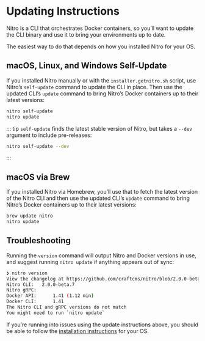 # Updating Instructions

Nitro is a CLI that orchestrates Docker containers, so you’ll want to update the CLI binary and use it to bring your environments up to date.

The easiest way to do that depends on how you installed Nitro for your OS.

## macOS, Linux, and Windows Self-Update

If you installed Nitro manually or with the `installer.getnitro.sh` script, use Nitro’s `self-update` command to update the CLI in place. Then use the updated CLI’s `update` command to bring Nitro’s Docker containers up to their latest versions:

```sh
nitro self-update
nitro update
```

::: tip
`self-update` finds the latest stable version of Nitro, but takes a `--dev` argument to include pre-releases:

```sh
nitro self-update --dev
```
:::

## macOS via Brew

If you installed Nitro via Homebrew, you’ll use that to fetch the latest version of the Nitro CLI and then use the updated CLI’s `update` command to bring Nitro’s Docker containers up to their latest versions:

```sh
brew update nitro
nitro update
```

## Troubleshooting

Running the `version` command will output Nitro and Docker versions in use, and suggest running `nitro update` if anything appears out of sync:

```bash
❯ nitro version
View the changelog at https://github.com/craftcms/nitro/blob/2.0.0-beta.7/CHANGELOG.md
Nitro CLI: 	 2.0.0-beta.7
Nitro gRPC:
Docker API: 	 1.41 (1.12 min)
Docker CLI: 	 1.41
The Nitro CLI and gRPC versions do not match
You might need to run `nitro update`
```

If you’re running into issues using the update instructions above, you should be able to follow the [installation instructions](http://localhost:8080/docs/nitro/2.x/installation.html) for your OS.
